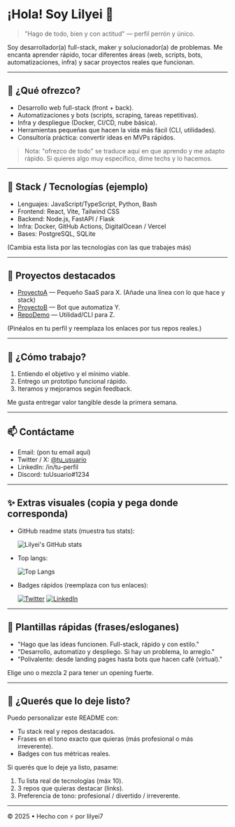 # ¡Hola! Soy Lilyei 👋

> "Hago de todo, bien y con actitud" — perfil perrón y único.

Soy desarrollador(a) full-stack, maker y solucionador(a) de problemas. Me encanta aprender rápido, tocar diferentes áreas (web, scripts, bots, automatizaciones, infra) y sacar proyectos reales que funcionan.

---

## 🚀 ¿Qué ofrezco?
- Desarrollo web full-stack (front + back).
- Automatizaciones y bots (scripts, scraping, tareas repetitivas).
- Infra y despliegue (Docker, CI/CD, nube básica).
- Herramientas pequeñas que hacen la vida más fácil (CLI, utilidades).
- Consultoría práctica: convertir ideas en MVPs rápidos.

> Nota: "ofrezco de todo" se traduce aquí en que aprendo y me adapto rápido. Si quieres algo muy específico, dime techs y lo hacemos.

---

## 🔧 Stack / Tecnologías (ejemplo)
- Lenguajes: JavaScript/TypeScript, Python, Bash
- Frontend: React, Vite, Tailwind CSS
- Backend: Node.js, FastAPI / Flask
- Infra: Docker, GitHub Actions, DigitalOcean / Vercel
- Bases: PostgreSQL, SQLite

(Cambia esta lista por las tecnologías con las que trabajes más)

---

## 💼 Proyectos destacados
- [ProyectoA](https://github.com/lilyei7/ProyectoA) — Pequeño SaaS para X. (Añade una línea con lo que hace y stack)
- [ProyectoB](https://github.com/lilyei7/ProyectoB) — Bot que automatiza Y.
- [RepoDemo](https://github.com/lilyei7/RepoDemo) — Utilidad/CLI para Z.

(Pinéalos en tu perfil y reemplaza los enlaces por tus repos reales.)

---

## 🎯 ¿Cómo trabajo?
1. Entiendo el objetivo y el mínimo viable.
2. Entrego un prototipo funcional rápido.
3. Iteramos y mejoramos según feedback.

Me gusta entregar valor tangible desde la primera semana.

---

## 📫 Contáctame
- Email: (pon tu email aquí)
- Twitter / X: [@tu_usuario](https://twitter.com/tu_usuario)
- LinkedIn: /in/tu-perfil
- Discord: tuUsuario#1234

---

## ✨ Extras visuales (copia y pega donde corresponda)
- GitHub readme stats (muestra tus stats):

  ![Lilyei's GitHub stats](https://github-readme-stats.vercel.app/api?username=lilyei7&show_icons=true&theme=dracula)

- Top langs:

  ![Top Langs](https://github-readme-stats.vercel.app/api/top-langs/?username=lilyei7&layout=compact&theme=dracula)

- Badges rápidos (reemplaza con tus enlaces):

  [![Twitter](https://img.shields.io/badge/Twitter-@tu_usuario-1DA1F2?style=flat&logo=twitter&logoColor=white)](https://twitter.com/tu_usuario)
  [![LinkedIn](https://img.shields.io/badge/LinkedIn-Connect-0A66C2?style=flat&logo=linkedin&logoColor=white)](https://www.linkedin.com/in/tu-perfil)

---

## 🧾 Plantillas rápidas (frases/esloganes)
- "Hago que las ideas funcionen. Full-stack, rápido y con estilo."
- "Desarrollo, automatizo y despliego. Si hay un problema, lo arreglo."
- "Polivalente: desde landing pages hasta bots que hacen café (virtual)."

Elige uno o mezcla 2 para tener un opening fuerte.

---

## 🤝 ¿Querés que lo deje listo?
Puedo personalizar este README con:
- Tu stack real y repos destacados.
- Frases en el tono exacto que quieras (más profesional o más irreverente).
- Badges con tus métricas reales.

Si querés que lo deje ya listo, pasame:
1. Tu lista real de tecnologías (máx 10).
2. 3 repos que quieras destacar (links).
3. Preferencia de tono: profesional / divertido / irreverente.

---

© 2025 • Hecho con ⚡ por lilyei7
